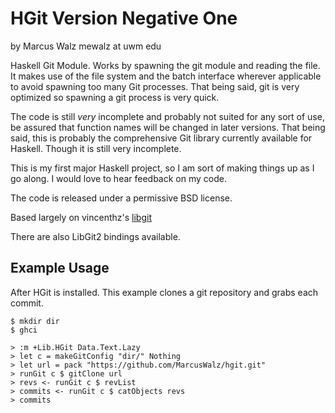 HGit Version Negative One 
================================================================================
by Marcus Walz mewalz at uwm edu

Haskell Git Module. Works by spawning the git module and reading the file. It
makes use of the file system and the batch interface  wherever applicable to
avoid spawning too many Git processes. That being said, git is very optimized so
spawning a git process is very quick.

The code is still *very* incomplete and probably not suited for any sort of use,
be assured that function names will be changed in later versions. That being
said, this is probably the comprehensive Git library currently available for
Haskell. Though it is still very incomplete. 

This is my first major Haskell project, so I am sort of making things up as I go
along. I would love to hear feedback on my code.

The code is released under a permissive BSD license. 

Based largely on vincenthz's
[libgit](https://github.com/vincenthz/hs-libgit/blob/master/Lib/Git/Tree.hs)

There are also LibGit2 bindings available.

Example Usage
-------------------------------------------------------------------------------
After HGit is installed. This example clones a git repository and grabs each
commit.

    $ mkdir dir
    $ ghci

    > :m +Lib.HGit Data.Text.Lazy
    > let c = makeGitConfig "dir/" Nothing
    > let url = pack "https://github.com/MarcusWalz/hgit.git"
    > runGit c $ gitClone url
    > revs <- runGit c $ revList
    > commits <- runGit c $ catObjects revs 
    > commits
